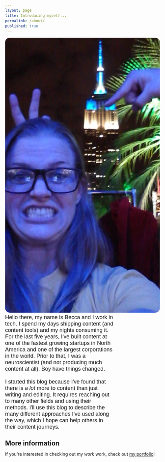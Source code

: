 ```yaml
---
layout: page
title: Introducing myself...
permalink: /about/
published: true
---
```


<html>
<head>
<style type="text/css">
* {margin: 0; padding: 0;}
#container {height: 100%; width:100%; font-size: 0;}
#left, #middle, #right {display: inline-block; *display: inline; zoom: 1; vertical-align: top; font-size: 12px;}
#left {width: 25%; margin-right: 10px; border-radius: 15px;}
#right {width: 70%; font-family:"helvetica"; margin-top: 5px; font-size: 18px; display:inline-block}
img {border-radius: 15px;}

@media (max-width:629px) {
  figure#hide_on_mobile {
    display: none;
  }
}

#title_message {
    display: none;
}

@media screen and (min-width: 768px) {
    #title_message {
        clear: both;
        display: block;
        float: left;
        margin: 10px auto 5px 20px;
        width: 28%;
    }
}

</style>
</head>
<body>
<div id="container">
    <div id="title_message">
      <figure id="hide_on_mobile">
        <img src="https://raw.githubusercontent.com/beccarobins/beccarobins.github.io/master/images/becca-stupid-face.jpg" alt="Photograph of Becca's lovely face with the Empire State Building in the background.">
        <figcaption><strong>Fun fact</strong>: Just a few months after this photo was taken, I began my tech journey in the building behind me in the photo.</figcaption>
      </figure>
  </div>
    <div id="right"> Hello there, my name is Becca and I work in tech. I spend my days shipping content (and content tools) and my nights consuming it. For the last five years, I've built content at one of the fastest growing startups in North America and one of the largest corporations in the world. Prior to that, I was a neuroscientist (and not producing much content at all). Boy have things changed.<br> <br>
    I started this blog because I've found that there is <i>a lot</i> more to content than just writing and editing. It requires reaching out to many other fields and using their methods. I'll use this blog to describe the many different approaches I've used along the way, which I hope can help others in their content journeys.<br>
    </div>
</div>
    <H2>More information</H2>
    <p>If you're interested in checking out my <i>work</i> work, check out <a href="https://www.beccarobins.com" target="_blank">my portfolio</a>!
    </p>
</body>
</html>
